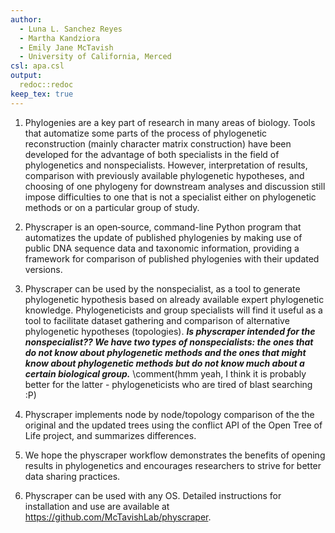 ```yaml
---
author:
  - Luna L. Sanchez Reyes
  - Martha Kandziora
  - Emily Jane McTavish
  - University of California, Merced
csl: apa.csl
output:
  redoc::redoc
keep_tex: true
---
```


1. Phylogenies are a key part of research in many areas of biology. Tools that automatize
some parts of the process of phylogenetic reconstruction (mainly character matrix construction)
have been developed for the advantage of both specialists in the field of phylogenetics and nonspecialists.
However, interpretation of results, comparison with previously available phylogenetic
hypotheses, and choosing of one phylogeny for downstream analyses and discussion still impose difficulties
to one that is not a specialist either on phylogenetic methods or on a particular group of study.

1. Physcraper is an open‐source, command-line Python program that automatizes the update of published
phylogenies by making use of public DNA sequence data and taxonomic information,
providing a framework for comparison of published phylogenies with their updated versions.

1. Physcraper can be used by the nonspecialist, as a tool to generate phylogenetic
hypothesis based on already available expert phylogenetic knowledge.
Phylogeneticists and group specialists will find it useful as a tool to facilitate dataset gathering and comparison
of alternative phylogenetic hypotheses (topologies).
***Is physcraper intended for the nonspecialist?? We have two types of nonspecialists:
the ones that do not know about phylogenetic methods and the ones that might know
about phylogenetic methods but do not know much about a certain biological group.*** \comment(hmm yeah, I think it is probably better for the latter - phylogeneticists who are tired of blast searching :P)

1. Physcraper implements node by node/topology comparison of the the original and the updated
trees using the conflict API of the Open Tree of Life project, and summarizes differences.

1. We hope the physcraper workflow demonstrates the benefits of opening results in phylogenetics and encourages researchers to strive for better data sharing practices.

1. Physcraper can be used with any OS. Detailed instructions for installation and
use are available at <https://github.com/McTavishLab/physcraper>.
